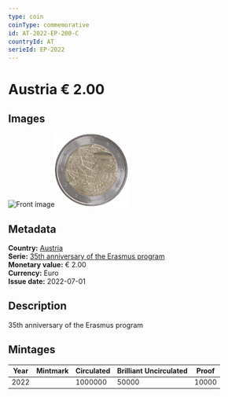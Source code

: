 ```yaml
---
type: coin
coinType: commemorative
id: AT-2022-EP-200-C
countryId: AT
serieId: EP-2022
---
```


# Austria € 2.00

## Images

<img src="../../Images/common-2007-200.webp" height="150" alt="Front image"><img src="Images/AT-2022-200.webp" height="150" alt="Back image">

## Metadata

**Country:** [Austria](../../Countries/Austria/index.md)\
**Serie:** [35th anniversary of the Erasmus program](index.md)\
**Monetary value:** € 2.00\
**Currency:** Euro\
**Issue date:** 2022-07-01

## Description

35th anniversary of the Erasmus program

## Mintages

| Year | Mintmark | Circulated | Brilliant Uncirculated | Proof |
| ---- | -------- | ---------- | ---------------------- | ----- |
| 2022 |          | 1000000    | 50000                  | 10000 |

